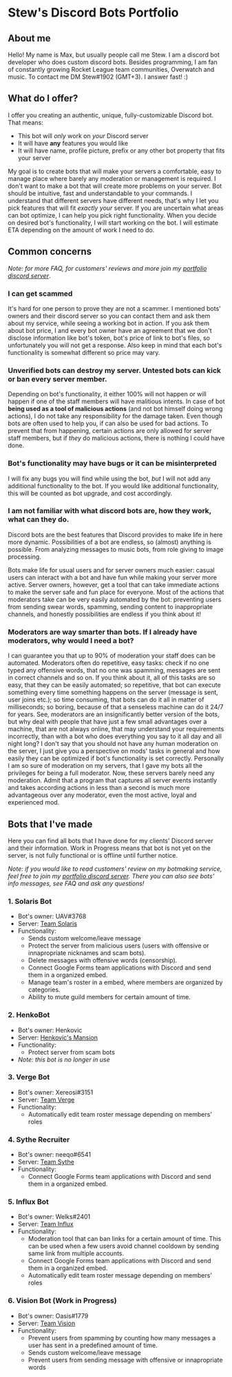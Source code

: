 # Stew's Discord Bots Portfolio

## About me
Hello! My name is Max, but usually people call me Stew. I am a discord bot developer who does custom discord bots. Besides programming, I am fan of constantly growing Rocket League team communities, Overwatch and music. To contact me DM Stew#1902 (GMT+3). I answer fast! :)

## What do I offer?
I offer you creating an authentic, unique, fully-customizable Discord bot. That means:
* This bot will *only* work on *your* Discord server
* It will have **any** features you would like
* It will have name, profile picture, prefix or any other bot property that fits your server

My goal is to create bots that will make your servers a comfortable, easy to manage place where barely any moderation or management is required.
I don't want to make a bot that will create more problems on your server. Bot should be intuitive, fast and understandable to your commands.
I understand that different servers have different needs, that's why I let you pick features that will fit *exactly your* server. 
If you are uncertain what areas can bot optimize, I can help you pick right functionality.
When you decide on desired bot's functionality, I will start working on the bot. I will estimate ETA depending on the amount of work I need to do.

## Common concerns
*Note: for more FAQ, for customers' reviews and more join my [portfolio discord server](https://discord.gg/dXES6RYtAq)*.

### I can get scammed
It's hard for one person to prove they are not a scammer. I mentioned bots' owners and their discord server so you can contact them and ask them about my service, while seeing a working bot in action. If you ask them about bot price, I and every bot owner have an agreement that we don't disclose information like bot's token, bot's price of link to bot's files, so unfortunately you will not get a response. Also keep in mind that each bot's functionality is somewhat different so price may vary.

### Unverified bots can destroy my server. Untested bots can kick or ban every server member.
Depending on bot's functionality, it either 100% will not happen or will happen if one of the staff members will have malitious intents. In case of bot **being used as a tool of malicious actions** (and not bot himself doing wrong actions), I do not take any responsibility for the damage taken. Even though bots are often used to help you, if can also be used for bad actions. To prevent that from happening, certain actions are only allowed for server staff members, but if *they* do malicious actions, there is nothing I could have done.

### Bot's functionality may have bugs or it can be misinterpreted
I will fix any bugs you will find while using the bot, *but* I will not add any additional functionality to the bot. If you would like additional functionality, this will be counted as bot upgrade, and cost accordingly.

### I am not familiar with what discord bots are, how they work, what can they do.
Discord bots are the best features that Discord provides to make life in here more dynamic. Possibilities of a bot are endless, so (almost) anything is possible. From analyzing messages to music bots, from role giving to image processing.

Bots make life for usual users and for server owners much easier: casual users can interact with a bot and have fun while making your server more active. Server owners, however, get a tool that can take immediate actions to make the server safe and fun place for everyone. Most of the actions that moderators take can be very easily automated by the bot: preventing users from sending swear words, spamming, sending content to inappropriate channels, and honestly possibilities are endless if you think about it!

### Moderators are way smarter than bots. If I already have moderators, why would I need a bot?
I can guarantee you that up to 90% of moderation your staff does can be automated. Moderators often do repetitive, easy tasks: check if no one typed any offensive words, that no one was spamming, messages are sent in correct channels and so on. If you think about it, all of this tasks are so easy, that they can be easily automated; so repetitive, that bot can execute something every time something happens on the server (message is sent, user joins etc.); so time consuming, that bots can do it all in matter of milliseconds; so boring, because of that a senseless machine can do it 24/7 for years. See, moderators are an insignificantly better version of the bots, but why deal with people that have just a few small advantages over a machine, that are not always online, that may understand your requirements incorrectly, than with a bot who does everything you say to it all day and all night long? I don't say that you should not have any human moderation on the server, I just give you a perspective on mods' tasks in general and how easily they can be optimized if bot's functionality is set correctly. Personally I am so sure of moderation on my servers, that I gave my bots all the privileges for being a full moderator. Now, these servers barely need any moderation. Admit that a program that captures all server events instantly and takes according actions in less than a second is much more advantageous over any moderator, even the most active, loyal and experienced mod.

## Bots that I've made
Here you can find all bots that I have done for my clients' Discord server and their information. Work in Progress means that bot is not yet on the server, is not fully functional or is offline until further notice.

*Note: if you would like to read customers' review on my botmaking service, feel free to join my [portfolio discord server](https://discord.gg/dXES6RYtAq).
There you can also see bots' info messages, see FAQ and ask any questions!*

### 1. Solaris Bot
* Bot's owner: UAV#3768
* Server: [Team Solaris](https://discord.gg/NQgK7hq)
* Functionality:
    * Sends custom welcome/leave message
    * Protect the server from malicious users (users with offensive or innapropriate nicknames and scam bots).
    * Delete messages with offensive words (censorship).
    * Connect Google Forms team applications with Discord and send them in a organized embed.
    * Manage team's roster in a embed, where members are organized by categories.
    * Ability to mute guild members for certain amount of time.
    
### 2. HenkoBot
* Bot's owner: Henkovic 
* Server: [Henkovic's Mansion](https://discord.gg/W2etSrT)
* Functionality:
    * Protect server from scam bots
* _Note: this bot is no longer in use_

### 3. Verge Bot
* Bot's owner: Xereosi#3151
* Server: [Team Verge](https://discord.gg/QZPW4zG)
* Functionality:
    * Automatically edit team roster message depending on members' roles
    
### 4. Sythe Recruiter
* Bot's owner: neeqo#6541
* Server: [Team Sythe](https://discord.gg/Vsm6rFW)
* Functionality:
    * Connect Google Forms team applications with Discord and send them in a organized embed.

### 5. Influx Bot
* Bot's owner: Welks#2401
* Server: [Team Influx](https://discord.gg/6YAqth3)
* Functionality:
    * Moderation tool that can ban links for a certain amount of time. This can be used when a few users avoid channel cooldown by sending same link from multiple accounts.
    * Connect Google Forms team applications with Discord and send them in a organized embed.
    * Automatically edit team roster message depending on members' roles

### 6. Vision Bot (Work in Progress)
* Bot's owner: Oasis#1779
* Server: [Team Vision](https://discord.gg/5SWWCBu)
* Functionality:
    * Prevent users from spamming by counting how many messages a user has sent in a predefined amount of time.
    * Sends custom welcome/leave message
    * Prevent users from sending message with offensive or innapropriate words
